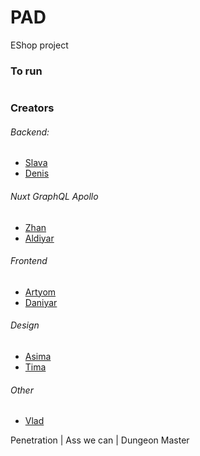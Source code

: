 # PAD 

EShop project

### To run

```
```





### Creators
###### Backend:
- [Slava](https://github.com/Wedyarit)
- [Denis]()

###### Nuxt GraphQL Apollo
- [Zhan](https://github.com/Vafailis)
- [Aldiyar](https://github.com/AldiyarSergazy)

###### Frontend
- [Artyom](https://github.com/ket02jfu)
- [Daniyar](https://github.com/DanikBruh)

###### Design
- [Asima](https://github.com/AsiyaBl)
- [Tima](https://github.com/Hicfok)

###### Other
- [Vlad](https://github.com/MiyRon-Code)

Penetration | Ass we can | Dungeon Master
